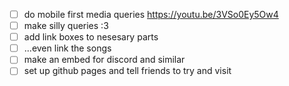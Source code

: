 - [ ] do mobile first media queries https://youtu.be/3VSo0Ey5Ow4
- [ ] make silly queries :3
- [ ] add link boxes to nesesary parts
- [ ] ...even link the songs
- [ ] make an embed for discord and similar
- [ ] set up github pages and tell friends to try and visit